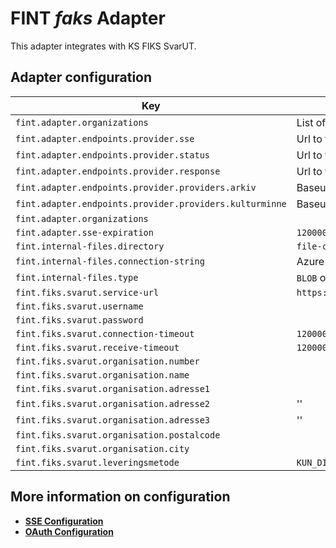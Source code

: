 # FINT _faks_ Adapter
This adapter integrates with KS FIKS SvarUT.

## Adapter configuration
| Key | Description | Default |
|-----|-------------|---------|
| `fint.adapter.organizations` | List of orgIds the adapter handles. |  |
| `fint.adapter.endpoints.provider.sse` | Url to the sse endpoint for provider | `/sse/%s` |
| `fint.adapter.endpoints.provider.status` | Url to the status endpoint for provider | `/status` |
| `fint.adapter.endpoints.provider.response` | Url to the response endpoint for provider | `/response` |
| `fint.adapter.endpoints.provider.providers.arkiv` | Baseurl for the arkiv provider |  |
| `fint.adapter.endpoints.provider.providers.kulturminne` | Baseurl for the kulturminne provider |  |
| `fint.adapter.organizations` |  | |
| `fint.adapter.sse-expiration` | `1200000` | |
| `fint.internal-files.directory` | `file-cache` | |
| `fint.internal-files.connection-string` | Azure connection string to storage account | |
| `fint.internal-files.type` | `BLOB` or `FILE`. `BLOB` will store files in Azure while `FILE` will store files in the container | |
| `fint.fiks.svarut.service-url` | `https://test.svarut.ks.no/tjenester/forsendelseservice/ForsendelsesServiceV11` | |
| `fint.fiks.svarut.username`|  | |
| `fint.fiks.svarut.password` |  | |
| `fint.fiks.svarut.connection-timeout` | `120000` | |
| `fint.fiks.svarut.receive-timeout` | `120000` | |
| `fint.fiks.svarut.organisation.number` |  | |
| `fint.fiks.svarut.organisation.name` |  | |
| `fint.fiks.svarut.organisation.adresse1` |  | |
| `fint.fiks.svarut.organisation.adresse2` | '' | |
| `fint.fiks.svarut.organisation.adresse3` | '' | |
| `fint.fiks.svarut.organisation.postalcode` |  | |
| `fint.fiks.svarut.organisation.city` |  | |
| `fint.fiks.svarut.leveringsmetode` | `KUN_DIGITAL_UTEN_LEVERANSEGARANTI_MASSEUTSENDELSE` | |


## More information on configuration
- **[SSE Configuration](https://github.com/FINTLabs/fint-sse#sse-configuration)**
- **[OAuth Configuration](https://github.com/FINTLabs/fint-sse#oauth-configuration)** 
